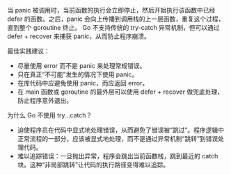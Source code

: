 
当 panic 被调用时，当前函数的执行会立即停止，然后开始执行该函数中已经 defer 的函数。之后，panic 会向上传播到调用栈的上一层函数，重复这个过程，直到整个 goroutine 终止。
Go 不支持传统的 try-catch 异常机制，但可以通过 defer + recover 来捕获 panic，从而防止程序崩溃。

最佳实践建议：
- 尽量使用 error 而不是 panic 来处理常规错误。
- 只在真正“不可能”发生的情况下使用 panic。
- 在库代码中应避免使用 panic，而应返回 error。
- 在 main 函数或 goroutine 的最外层可以使用 defer + recover 做兜底处理，防止程序意外退出。


为什么 Go 不使用 try...catch？
- 迫使程序员在代码中显式地处理错误，从而避免了错误被“跳过”。程序逻辑中正常流程的一部分，应该被显式地处理，而不是通过异常机制“跳转”到错误处理代码。
- 难以追踪错误：一旦抛出异常，程序会跳出当前函数栈，跳到最近的 catch 块。这种“非局部跳转”让代码的执行路径变得难以追踪。